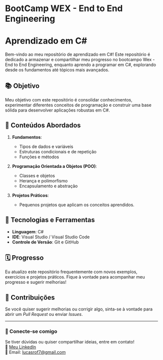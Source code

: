 # BootCamp WEX - End to End Engineering
# Aprendizado em C#

Bem-vindo ao meu repositório de aprendizado em C#! Este repositório é dedicado a armazenar e compartilhar meu progresso no bootcampo Wex - End to End Engineering, enquanto aprendo a programar em C#, explorando desde os fundamentos até tópicos mais avançados.

## 📚 Objetivo

Meu objetivo com este repositório é consolidar conhecimentos, experimentar diferentes conceitos de programação e construir uma base sólida para desenvolver aplicações robustas em C#.


## 📌 Conteúdos Abordados

1. **Fundamentos**:
   - Tipos de dados e variáveis
   - Estruturas condicionais e de repetição
   - Funções e métodos

2. **Programação Orientada a Objetos (POO)**:
   - Classes e objetos
   - Herança e polimorfismo
   - Encapsulamento e abstração

3. **Projetos Práticos**:
   - Pequenos projetos que aplicam os conceitos aprendidos.

## 🚀 Tecnologias e Ferramentas

- **Linguagem**: C#  
- **IDE**: Visual Studio / Visual Studio Code  
- **Controle de Versão**: Git e GitHub  

## 🗓️ Progresso

Eu atualizo este repositório frequentemente com novos exemplos, exercícios e projetos práticos. Fique à vontade para acompanhar meu progresso e sugerir melhorias!

## 🤝 Contribuições

Se você quiser sugerir melhorias ou corrigir algo, sinta-se à vontade para abrir um _Pull Request_ ou enviar _Issues_.

---

### 🌟 Conecte-se comigo

Se tiver dúvidas ou quiser compartilhar ideias, entre em contato!  
💼 [Meu LinkedIn](www.linkedin.com/in/lucasrosaf)  
📧 Email: lucasrof7@gmail.com


